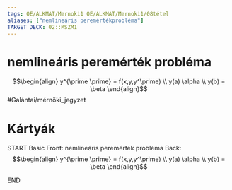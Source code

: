 ```yaml
---
tags: OE/ALKMAT/Mernoki1 OE/ALKMAT/Mernoki1/08tétel 
aliases: ["nemlineáris peremértékprobléma"]
TARGET DECK: 02::MSZM1
---
```

# nemlineáris peremérték probléma
$$\begin{align}
	y^{\prime \prime} = f(x,y,y^\prime) \\
	y(a) \alpha \\
	y(b) = \beta
\end{align}$$
#Galántai/mérnöki_jegyzet 

# Kártyák
START
Basic
Front:
nemlineáris peremérték probléma
Back:
$$\begin{align}
	y^{\prime \prime} = f(x,y,y^\prime) \\
	y(a) \alpha \\
	y(b) = \beta
\end{align}$$
<!--ID: 1686819593627-->
END